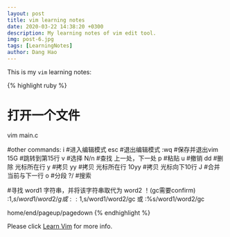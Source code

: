 ```yaml
---
layout: post
title: vim learning notes
date: 2020-03-22 14:38:20 +0300
description: My learning notes of vim edit tool.
img: post-6.jpg
tags: [LearningNotes]
author: Dang Hao
---
```

This is my `vim` learning notes: 

{% highlight ruby %}
# 打开一个文件
vim main.c

#other commands:
i       #进入编辑模式
esc     #退出编辑模式
:wq     #保存并退出vim
15G     #跳转到第15行
v       #选择
N/n     #查找 上一处，下一处
p       #粘贴
u       #撤销
dd      #删除 光标所在行
y       #拷贝
yy      #拷贝 光标所在行
10yy    #拷贝 光标向下10行
J       #合并 当前与下一行
o       #分段
?/      #搜索

#寻找 word1 字符串，并将该字符串取代为 word2 ！(gc需要confirm)
:1,$s/word1/word2/g 或 :%s/word1/word2/g
:1,$s/word1/word2/gc 或 :%s/word1/word2/gc

home/end/pageup/pagedown
{% endhighlight %}

Please click [Learn Vim] for more info.

[Learn Vim]: https://www.runoob.com/linux/linux-vim.html
